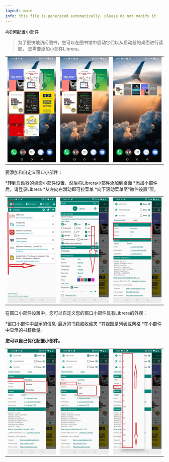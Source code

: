 ```yaml
---
layout: main
info: this file is generated automatically, please do not modify it
---
```


#如何配置小部件

>为了更快地访问图书，您可以在图书馆中启动它们以从启动器的桌面进行读取，
您需要添加小部件Librera。

||||
|-|-|-|
|![](6.jpg)|![](9.jpg)|![](10.jpg)|

要添加和自定义窗口小部件：

*转到启动器的桌面小部件设置，然后将Librera小部件添加到桌面
*添加小部件后，请登录Librera
*从左向右滑动即可拉菜单
*向下滚动菜单至“微件设置”项。

||||
|-|-|-|
|![](20.jpg)|![](21.jpg)|![](22.jpg)|

在窗口小部件设置中，您可以自定义您的窗口小部件具有Librera的外观：

*窗口小部件中显示的信息-最近的书籍或收藏夹
*其视图是列表或网格
*在小部件中显示的书籍数量。

**您可以自己优化配置小部件。**

||||
|-|-|-|
|![](2.jpg)|![](3.jpg)|![](4.jpg)|

